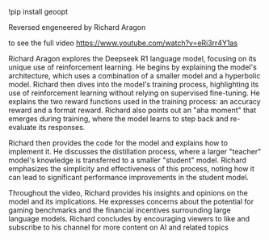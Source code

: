 !pip install geoopt

Reversed engeneered by Richard Aragon

to see the full video https://www.youtube.com/watch?v=eRi3rr4Y1as

Richard Aragon explores the Deepseek R1 language model, focusing on its unique use of reinforcement learning.  He begins by explaining the model's architecture, which uses a combination of a smaller model and a hyperbolic model. Richard then dives into the model's training process, highlighting its use of reinforcement learning without relying on supervised fine-tuning. He explains the two reward functions used in the training process: an accuracy reward and a format reward. Richard also points out an "aha moment" that emerges during training, where the model learns to step back and re-evaluate its responses.

Richard then provides the code for the model and explains how to implement it. He discusses the distillation process, where a larger "teacher" model's knowledge is transferred to a smaller "student" model. Richard emphasizes the simplicity and effectiveness of this process, noting how it can lead to significant performance improvements in the student model.

Throughout the video, Richard provides his insights and opinions on the model and its implications. He expresses concerns about the potential for gaming benchmarks and the financial incentives surrounding large language models. Richard concludes by encouraging viewers to like and subscribe to his channel for more content on AI and related topics
